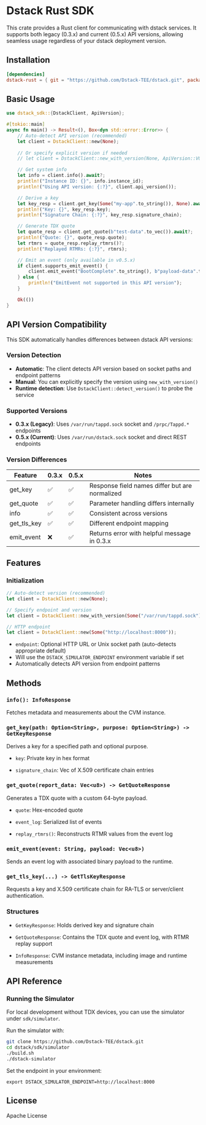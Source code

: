 # Dstack Rust SDK

This crate provides a Rust client for communicating with dstack services. It supports both legacy (0.3.x) and current (0.5.x) API versions, allowing seamless usage regardless of your dstack deployment version.

## Installation

```toml
[dependencies]
dstack-rust = { git = "https://github.com/Dstack-TEE/dstack.git", package = "dstack-rust" }
```

## Basic Usage

```rust
use dstack_sdk::{DstackClient, ApiVersion};

#[tokio::main]
async fn main() -> Result<(), Box<dyn std::error::Error>> {
    // Auto-detect API version (recommended)
    let client = DstackClient::new(None);
    
    // Or specify explicit version if needed
    // let client = DstackClient::new_with_version(None, ApiVersion::V05x);

    // Get system info
    let info = client.info().await?;
    println!("Instance ID: {}", info.instance_id);
    println!("Using API version: {:?}", client.api_version());

    // Derive a key
    let key_resp = client.get_key(Some("my-app".to_string()), None).await?;
    println!("Key: {}", key_resp.key);
    println!("Signature Chain: {:?}", key_resp.signature_chain);

    // Generate TDX quote
    let quote_resp = client.get_quote(b"test-data".to_vec()).await?;
    println!("Quote: {}", quote_resp.quote);
    let rtmrs = quote_resp.replay_rtmrs()?;
    println!("Replayed RTMRs: {:?}", rtmrs);

    // Emit an event (only available in v0.5.x)
    if client.supports_emit_event() {
        client.emit_event("BootComplete".to_string(), b"payload-data".to_vec()).await?;
    } else {
        println!("EmitEvent not supported in this API version");
    }

    Ok(())
}
```

## API Version Compatibility

This SDK automatically handles differences between dstack API versions:

### Version Detection
- **Automatic**: The client detects API version based on socket paths and endpoint patterns
- **Manual**: You can explicitly specify the version using `new_with_version()`
- **Runtime detection**: Use `DstackClient::detect_version()` to probe the service

### Supported Versions
- **0.3.x (Legacy)**: Uses `/var/run/tappd.sock` socket and `/prpc/Tappd.*` endpoints
- **0.5.x (Current)**: Uses `/var/run/dstack.sock` socket and direct REST endpoints

### Version Differences
| Feature | 0.3.x | 0.5.x | Notes |
|---------|-------|-------|-------|
| get_key | ✅ | ✅ | Response field names differ but are normalized |
| get_quote | ✅ | ✅ | Parameter handling differs internally |
| info | ✅ | ✅ | Consistent across versions |
| get_tls_key | ✅ | ✅ | Different endpoint mapping |
| emit_event | ❌ | ✅ | Returns error with helpful message in 0.3.x |

## Features
### Initialization

```rust
// Auto-detect version (recommended)
let client = DstackClient::new(None);

// Specify endpoint and version
let client = DstackClient::new_with_version(Some("/var/run/tappd.sock"), ApiVersion::V03x);

// HTTP endpoint
let client = DstackClient::new(Some("http://localhost:8000"));
```

- `endpoint`: Optional HTTP URL or Unix socket path (auto-detects appropriate default)
- Will use the `DSTACK_SIMULATOR_ENDPOINT` environment variable if set
- Automatically detects API version from endpoint patterns

## Methods

### `info(): InfoResponse`

Fetches metadata and measurements about the CVM instance.

### `get_key(path: Option<String>, purpose: Option<String>) -> GetKeyResponse`

Derives a key for a specified path and optional purpose.

- `key`: Private key in hex format

- `signature_chain`: Vec of X.509 certificate chain entries

### `get_quote(report_data: Vec<u8>) -> GetQuoteResponse`

Generates a TDX quote with a custom 64-byte payload.

- `quote`: Hex-encoded quote

- `event_log`: Serialized list of events

- `replay_rtmrs()`: Reconstructs RTMR values from the event log

### `emit_event(event: String, payload: Vec<u8>)`
Sends an event log with associated binary payload to the runtime.

### `get_tls_key(...) -> GetTlsKeyResponse`
Requests a key and X.509 certificate chain for RA-TLS or server/client authentication.

### Structures
- `GetKeyResponse`: Holds derived key and signature chain

- `GetQuoteResponse`: Contains the TDX quote and event log, with RTMR replay support

- `InfoResponse`: CVM instance metadata, including image and runtime measurements

## API Reference

### Running the Simulator

For local development without TDX devices, you can use the simulator under `sdk/simulator`.

Run the simulator with:

```bash
git clone https://github.com/Dstack-TEE/dstack.git
cd dstack/sdk/simulator
./build.sh
./dstack-simulator
```
Set the endpoint in your environment:

```
export DSTACK_SIMULATOR_ENDPOINT=http://localhost:8000
```

## License

Apache License
